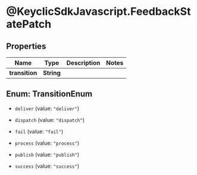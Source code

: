 # @KeyclicSdkJavascript.FeedbackStatePatch

## Properties
Name | Type | Description | Notes
------------ | ------------- | ------------- | -------------
**transition** | **String** |  | 


<a name="TransitionEnum"></a>
## Enum: TransitionEnum


* `deliver` (value: `"deliver"`)

* `dispatch` (value: `"dispatch"`)

* `fail` (value: `"fail"`)

* `process` (value: `"process"`)

* `publish` (value: `"publish"`)

* `success` (value: `"success"`)




